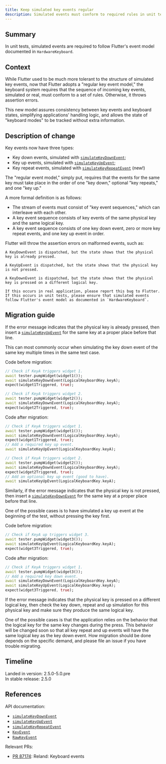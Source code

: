 ```yaml
---
title: Keep simulated key events regular
description: Simulated events must conform to required rules in unit tests.
---
```


## Summary

In unit tests, simulated events are required to follow
Flutter's event model documented in `HardwareKeyboard`.

## Context

While Flutter used to be much more tolerant to
the structure of simulated key events,
now that Flutter adopts a "regular key event model,"
the keyboard system requires that the sequence of
incoming key events, simulated or real,
must conform to a set of rules.
Otherwise, it throws assertion errors.

This new model assures consistency between
key events and keyboard states,
simplifying applications' handling logic,
and allows the state of "keyboard modes" to be
tracked without extra information.

## Description of change

Key events now have three types:
- Key down events, simulated with [`simulateKeyDownEvent`];
- Key up events, simulated with [`simulateKeyUpEvent`];
- Key repeat events, simulated with [`simulateKeyRepeatEvent`]
(new!)

The "regular event model," simply put, requires that
the events for the same key must take place in
the order of one "key down," optional "key repeats,"
and one "key up." 

A more formal definition is as follows:
- The stream of events must consist of
  "key event sequences,"
  which can interleave with each other.
- A key event sequence consists of
  key events of the same physical key and
  the same logical key.
- A key event sequence consists of 
  one key down event,
  zero or more key repeat events,
  and one key up event in order.

Flutter will throw the assertion errors on malformed events, such as:
```
A KeyDownEvent is dispatched, but the state shows that the physical key is already pressed.

A KeyUpEvent is dispatched, but the state shows that the physical key is not pressed.

A KeyDownEvent is dispatched, but the state shows that the physical key is pressed on a different logical key.

If this occurs in real application, please report this bug to Flutter. If this occurs in unit tests, please ensure that simulated events follow Flutter's event model as documented in `HardwareKeyboard`.
```

## Migration guide

If the error message indicates that
the physical key is already pressed,
then insert a [`simulateKeyUpEvent`]
for the same key at a proper place
before that line.

This can most commonly occur when simulating
the key down event of the same key multiple times
in the same test case.

Code before migration:

<!-- skip -->
```dart
// Check if KeyA triggers widget 1.
await tester.pumpWidget(widget1());
await simulateKeyDownEvent(LogicalKeyboardKey.keyA);
expect(widget1Triggered, true);

// Check if KeyA triggers widget 2.
await tester.pumpWidget(widget2());
await simulateKeyDownEvent(LogicalKeyboardKey.keyA);
expect(widget2Triggered, true);
```

Code after migration:

<!-- skip -->
```dart
// Check if KeyA triggers widget 1.
await tester.pumpWidget(widget1());
await simulateKeyDownEvent(LogicalKeyboardKey.keyA);
expect(widget1Triggered, true);
// Add a required key up event.
await simulateKeyUpEvent(LogicalKeyboardKey.keyA);

// Check if KeyA triggers widget 2.
await tester.pumpWidget(widget2());
await simulateKeyDownEvent(LogicalKeyboardKey.keyA);
expect(widget2Triggered, true);
// Add an optional key up event (good to have).
await simulateKeyUpEvent(LogicalKeyboardKey.keyA); 
```

Similarly, if the error message indicates that
the physical key is not pressed,
then insert a [`simulateKeyDownEvent`]
for the same key at a proper place
before that line.

One of the possible cases
is to have simulated a key up event
at the beginning of the test,
without pressing the key first.

Code before migration:

<!-- skip -->
```dart
// Check if KeyA up triggers widget 3.
await tester.pumpWidget(widget3());
await simulateKeyUpEvent(LogicalKeyboardKey.keyA);
expect(widget3Triggered, true);
```

Code after migration:

<!-- skip -->
```dart
// Check if KeyA triggers widget 1.
await tester.pumpWidget(widget3());
// Add a required key down event.
await simulateKeyDownEvent(LogicalKeyboardKey.keyA);
await simulateKeyUpEvent(LogicalKeyboardKey.keyA);
expect(widget3Triggered, true);
```

If the error message indicates that
the physical key is pressed on
a different logical key,
then check the key down, repeat and up simulation
for this physical key and
make sure they produce the same logical key.

One of the possible cases
is that the application relies on the behavior
that the logical key for the same key
changes during the press.
This behavior will be changed soon
so that all key repeat and up events
will have the same logical key as 
the key down event.
How migration should be done depends on
the specific demand,
and please file an issue
if you have trouble migrating.


## Timeline

Landed in version: 2.5.0-5.0.pre<br>
In stable release: 2.5.0

## References

API documentation:
* [`simulateKeyDownEvent`][]
* [`simulateKeyUpEvent`][]
* [`simulateKeyRepeatEvent`][]
* [`KeyEvent`][]
* [`RawKeyEvent`][]

Relevant PRs:
* [PR 87174][]: Reland: Keyboard events

[`simulateKeyDownEvent`]: {{site.api}}/flutter/flutter_test/simulateKeyDownEvent.html
[`simulateKeyUpEvent`]: {{site.api}}/flutter/flutter_test/simulateKeyUpEvent.html
[`simulateKeyRepeatEvent`]: https://master-api.flutter.dev/flutter/flutter_test/simulateKeyRepeatEvent.html
[`KeyEvent`]: https://master-api.flutter.dev/flutter/services/KeyEvent-class.html
[`RawKeyEvent`]: {{site.api}}/flutter/services/RawKeyEvent-class.html
[PR 87174]: {{site.github}}/flutter/flutter/pull/87174

